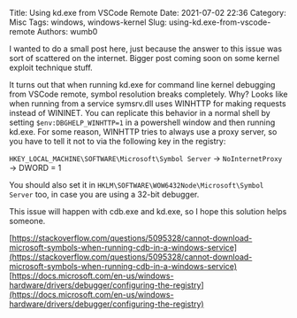 Title: Using kd.exe from VSCode Remote
Date: 2021-07-02 22:36
Category: Misc
Tags: windows, windows-kernel
Slug: using-kd.exe-from-vscode-remote
Authors: wumb0

I wanted to do a small post here, just because the answer to this issue was sort of scattered on the internet. Bigger post coming soon on some kernel exploit technique stuff.  

It turns out that when running kd.exe for command line kernel debugging from VSCode remote, symbol resolution breaks completely. Why? Looks like when running from a service symsrv.dll uses WINHTTP for making requests instead of WININET. You can replicate this behavior in a normal shell by setting `$env:DBGHELP_WINHTTP=1` in a powershell window and then running kd.exe. For some reason, WINHTTP tries to always use a proxy server, so you have to tell it not to via the following key in the registry:

`HKEY_LOCAL_MACHINE\SOFTWARE\Microsoft\Symbol Server` -> `NoInternetProxy` -> DWORD = 1

You should also set it in `HKLM\SOFTWARE\WOW6432Node\Microsoft\Symbol Server` too, in case you are using a 32-bit debugger. 

This issue will happen with cdb.exe and kd.exe, so I hope this solution helps someone.  

[https://stackoverflow.com/questions/5095328/cannot-download-microsoft-symbols-when-running-cdb-in-a-windows-service](https://stackoverflow.com/questions/5095328/cannot-download-microsoft-symbols-when-running-cdb-in-a-windows-service)  
[https://docs.microsoft.com/en-us/windows-hardware/drivers/debugger/configuring-the-registry](https://docs.microsoft.com/en-us/windows-hardware/drivers/debugger/configuring-the-registry)  